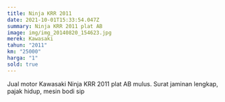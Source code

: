 ```yaml
---
title: Ninja KRR 2011
date: 2021-10-01T15:33:54.047Z
summary: Ninja KRR 2011 plat AB
image: img/img_20140820_154623.jpg
merek: Kawasaki
tahun: "2011"
km: "25000"
harga: "1"
sold: true
---
```

Jual motor Kawasaki Ninja KRR 2011 plat AB mulus. Surat jaminan lengkap, pajak hidup, mesin bodi sip